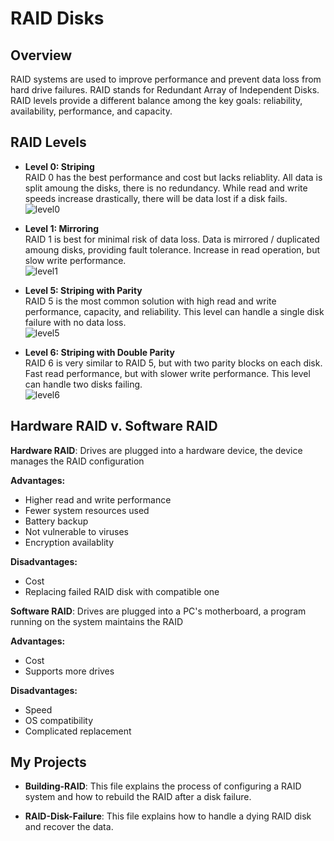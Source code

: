 # RAID Disks

## Overview 
RAID systems are used to improve performance and prevent data loss from hard drive failures. RAID stands for Redundant Array of Independent Disks. RAID levels provide a different balance among the key goals: reliability, availability, performance, and capacity. 

## RAID Levels

- **Level 0: Striping**      
  RAID 0 has the best performance and cost but lacks reliablity. All data is split amoung the disks, there is no redundancy. While read and write speeds increase drastically, there will be data lost if a disk fails.   
  ![level0](https://user-images.githubusercontent.com/32077767/171258752-41cba559-8c3a-4366-9178-b732f208f4b2.png)

- **Level 1: Mirroring**   
  RAID 1 is best for minimal risk of data loss. Data is mirrored / duplicated amoung disks, providing fault tolerance. Increase in read operation, but slow write performance.   
  ![level1](https://user-images.githubusercontent.com/32077767/171258805-22cb0a6a-98e6-4b70-99fd-d65b5ec0b74a.png)   

- **Level 5: Striping with Parity**   
  RAID 5 is the most common solution with high read and write performance, capacity, and reliability. This level can handle a single disk failure with no data loss.   
  ![level5](https://user-images.githubusercontent.com/32077767/171258870-00ad2148-3cbe-4913-81a3-117041aa61f4.png)

- **Level 6: Striping with Double Parity**   
  RAID 6 is very similar to RAID 5, but with two parity blocks on each disk. Fast read performance, but with slower write performance. This level can handle two disks failing.    
  ![level6](https://user-images.githubusercontent.com/32077767/171258908-78935777-3ae2-4a88-aca2-8de97cfadda3.png)  


## Hardware RAID v. Software RAID

**Hardware RAID**: Drives are plugged into a hardware device, the device manages the RAID configuration    

**Advantages:**
  - Higher read and write performance
  - Fewer system resources used
  - Battery backup
  - Not vulnerable to viruses
  - Encryption availablity     

**Disadvantages:** 
  - Cost
  - Replacing failed RAID disk with compatible one   

**Software RAID**: Drives are plugged into a PC's motherboard, a program running on the system maintains the RAID   

**Advantages:**
  - Cost
  - Supports more drives   

**Disadvantages:**
  - Speed
  - OS compatibility 
  - Complicated replacement

## My Projects

- **Building-RAID**: This file explains the process of configuring a RAID system and how to rebuild the RAID after a disk failure. 

- **RAID-Disk-Failure**: This file explains how to handle a dying RAID disk and recover the data.

